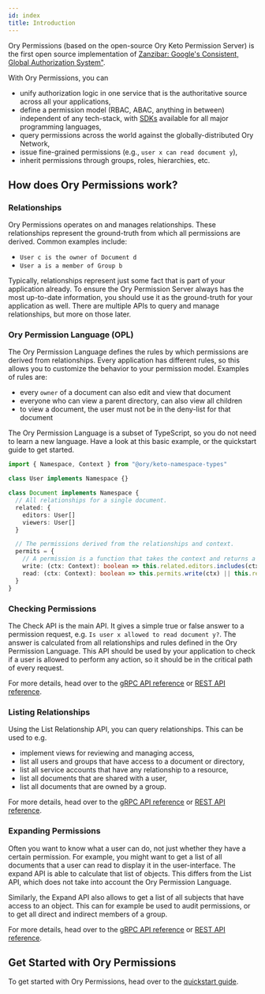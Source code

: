 ```yaml
---
id: index
title: Introduction
---
```


Ory Permissions (based on the open-source Ory Keto Permission Server) is the first open source implementation of
[Zanzibar: Google's Consistent, Global Authorization System"](https://research.google/pubs/pub48190/).

With Ory Permissions, you can

- unify authorization logic in one service that is the authoritative source across all your applications,
- define a permission model (RBAC, ABAC, anything in between) independent of any tech-stack, with [SDKs](./sdk/01_overview.md)
  available for all major programming languages,
- query permissions across the world against the globally-distributed Ory Network,
- issue fine-grained permissions (e.g., `user x can read document y`),
- inherit permissions through groups, roles, hierarchies, etc.

## How does Ory Permissions work?

### Relationships

Ory Permissions operates on and manages relationships. These relationships represent the ground-truth from which all permissions
are derived. Common examples include:

- `User c is the owner of Document d`
- `User a is a member of Group b`

Typically, relationships represent just some fact that is part of your application already. To ensure the Ory Permission Server
always has the most up-to-date information, you should use it as the ground-truth for your application as well. There are multiple
APIs to query and manage relationships, but more on those later.

### Ory Permission Language (OPL)

The Ory Permission Language defines the rules by which permissions are derived from relationships. Every application has different
rules, so this allows you to customize the behavior to your permission model. Examples of rules are:

- every `owner` of a document can also edit and view that document
- everyone who can view a parent directory, can also view all children
- to view a document, the user must not be in the deny-list for that document

The Ory Permission Language is a subset of TypeScript, so you do not need to learn a new language. Have a look at this basic
example, or the quickstart guide to get started.

```ts
import { Namespace, Context } from "@ory/keto-namespace-types"

class User implements Namespace {}

class Document implements Namespace {
  // All relationships for a single document.
  related: {
    editors: User[]
    viewers: User[]
  }

  // The permissions derived from the relationships and context.
  permits = {
    // A permission is a function that takes the context and returns a boolean. It can reference `this.related` and `this.permits`.
    write: (ctx: Context): boolean => this.related.editors.includes(ctx.subject),
    read: (ctx: Context): boolean => this.permits.write(ctx) || this.related.viewers.includes(ctx.subject),
  }
}
```

### Checking Permissions

The Check API is the main API. It gives a simple true or false answer to a permission request, e.g.
`Is user x allowed to read document y?`. The answer is calculated from all relationships and rules defined in the Ory Permission
Language. This API should be used by your application to check if a user is allowed to perform any action, so it should be in the
critical path of every request.

For more details, head over to the [gRPC API reference](./reference/proto-api.mdx#checkservice) or
[REST API reference](./reference/rest-api.mdx#check-a-relation-tuple).

### Listing Relationships

Using the List Relationship API, you can query relationships. This can be used to e.g.

- implement views for reviewing and managing access,
- list all users and groups that have access to a document or directory,
- list all service accounts that have any relationship to a resource,
- list all documents that are shared with a user,
- list all documents that are owned by a group.

For more details, head over to the [gRPC API reference](./reference/proto-api.mdx#readservice) or
[REST API reference](./reference/rest-api.mdx#query-relation-tuples).

### Expanding Permissions

Often you want to know what a user can do, not just whether they have a certain permission. For example, you might want to get a
list of all documents that a user can read to display it in the user-interface. The expand API is able to calculate that list of
objects. This differs from the List API, which does not take into account the Ory Permission Language.

Similarly, the Expand API also allows to get a list of all subjects that have access to an object. This can for example be used to
audit permissions, or to get all direct and indirect members of a group.

For more details, head over to the [gRPC API reference](./reference/proto-api.mdx#readservice) or
[REST API reference](./reference/rest-api.mdx#query-relation-tuples).

## Get Started with Ory Permissions

To get started with Ory Permissions, head over to the [quickstart guide](../guides/permissions/overview.mdx).

